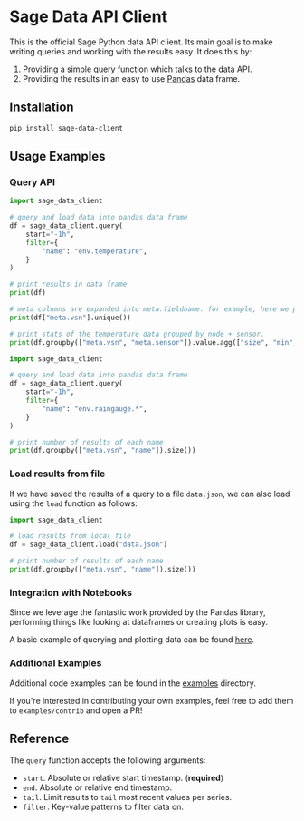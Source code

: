 # Sage Data API Client

This is the official Sage Python data API client. Its main goal is to make writing queries and working with the results easy. It does this by:

1. Providing a simple query function which talks to the data API.
2. Providing the results in an easy to use [Pandas](https://pandas.pydata.org) data frame.

## Installation

```sh
pip install sage-data-client
```

## Usage Examples

### Query API

```python
import sage_data_client

# query and load data into pandas data frame
df = sage_data_client.query(
    start="-1h",
    filter={
        "name": "env.temperature",
    }
)

# print results in data frame
print(df)

# meta columns are expanded into meta.fieldname. for example, here we print the unique nodes
print(df["meta.vsn"].unique())

# print stats of the temperature data grouped by node + sensor.
print(df.groupby(["meta.vsn", "meta.sensor"]).value.agg(["size", "min", "max", "mean"]))
```

```python
import sage_data_client

# query and load data into pandas data frame
df = sage_data_client.query(
    start="-1h",
    filter={
        "name": "env.raingauge.*",
    }
)

# print number of results of each name
print(df.groupby(["meta.vsn", "name"]).size())
```

### Load results from file

If we have saved the results of a query to a file `data.json`, we can also load using the `load` function as follows:

```python
import sage_data_client

# load results from local file
df = sage_data_client.load("data.json")

# print number of results of each name
print(df.groupby(["meta.vsn", "name"]).size())
```

### Integration with Notebooks

Since we leverage the fantastic work provided by the Pandas library, performing things like looking at dataframes or creating plots is easy.

A basic example of querying and plotting data can be found [here](https://github.com/sagecontinuum/sage-data-client/blob/main/examples/plotting_example.ipynb).

### Additional Examples

Additional code examples can be found in the [examples](https://github.com/sagecontinuum/sage-data-client/tree/main/examples) directory.

If you're interested in contributing your own examples, feel free to add them to `examples/contrib` and open a PR!

## Reference

The `query` function accepts the following arguments:

* `start`. Absolute or relative start timestamp. (**required**)
* `end`. Absolute or relative end timestamp.
* `tail`. Limit results to `tail` most recent values per series.
* `filter`. Key-value patterns to filter data on.
